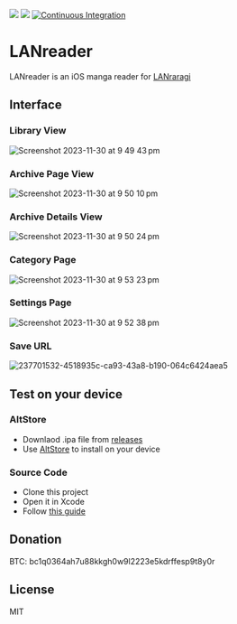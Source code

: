 [<img src="https://img.shields.io/github/downloads/doraemoe/dureader/total.svg">](https://github.com/Doraemoe/DuReader/releases)
[<img src="https://img.shields.io/github/release/doraemoe/dureader.svg?display_name=tag">](https://github.com/Doraemoe/DuReader/releases/latest)
[![Continuous Integration](https://github.com/Doraemoe/DuReader/actions/workflows/ci.yml/badge.svg)](https://github.com/Doraemoe/DuReader/actions/workflows/ci.yml)

# LANreader

LANreader is an iOS manga reader for [LANraragi](https://github.com/Difegue/LANraragi)

## Interface

### Library View

![Screenshot 2023-11-30 at 9 49 43 pm](https://github.com/Doraemoe/DuReader/assets/1129569/ed2a0ac4-0e8f-44ad-8343-5c2fc12b046d)


### Archive Page View

![Screenshot 2023-11-30 at 9 50 10 pm](https://github.com/Doraemoe/DuReader/assets/1129569/28157674-21d4-4bc2-a7fd-2f03d4866975)


### Archive Details View

![Screenshot 2023-11-30 at 9 50 24 pm](https://github.com/Doraemoe/DuReader/assets/1129569/fef75731-b144-41e4-8ba8-736026c2e814)

### Category Page

![Screenshot 2023-11-30 at 9 53 23 pm](https://github.com/Doraemoe/DuReader/assets/1129569/014ecbc2-100a-4bd1-8e52-89fed05bc289)

### Settings Page

![Screenshot 2023-11-30 at 9 52 38 pm](https://github.com/Doraemoe/DuReader/assets/1129569/c6373d29-355d-44f6-8a88-571ca4f04bc8)

### Save URL

![237701532-4518935c-ca93-43a8-b190-064c6424aea5](https://github.com/Doraemoe/DuReader/assets/1129569/e8dab3ba-8eb0-49e6-930e-2c8b2fbd5cad)

## Test on your device

### AltStore

- Downlaod .ipa file from [releases](https://github.com/Doraemoe/DuReader/releases)
- Use [AltStore](https://altstore.io/) to install on your device

### Source Code

- Clone this project
- Open it in Xcode
- Follow [this guide](https://developer.apple.com/documentation/xcode/running_your_app_in_the_simulator_or_on_a_device)

## Donation

BTC: bc1q0364ah7u88kkgh0w9l2223e5kdrffesp9t8y0r

## License

MIT
